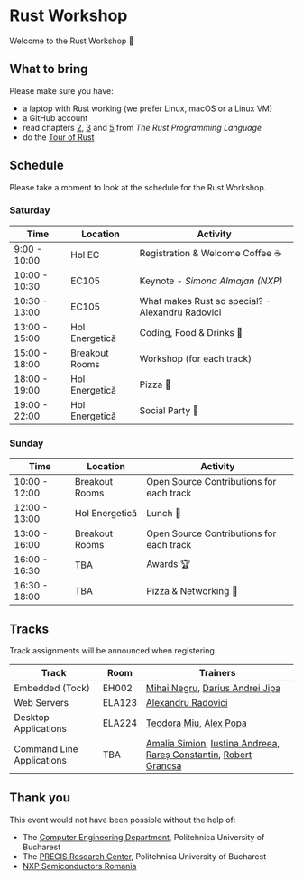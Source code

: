 # Rust Workshop

Welcome to the Rust Workshop :crab:

## What to bring

Please make sure you have:
- a laptop with Rust working (we prefer Linux, macOS or a Linux VM)
- a GitHub account
- read chapters [2](https://doc.rust-lang.org/book/ch02-00-guessing-game-tutorial.html), [3](https://doc.rust-lang.org/book/ch03-00-common-programming-concepts.html) and [5](https://doc.rust-lang.org/book/ch05-00-structs.html) from *The Rust Programming Language*
- do the [Tour of Rust](https://tourofrust.com)

## Schedule

Please take a moment to look at the schedule for the Rust Workshop.

### Saturday

| Time | Location | Activity |
|------|----------|----------|
|9:00 - 10:00 | Hol EC | Registration & Welcome Coffee :coffee: |
|10:00 - 10:30 | EC105 | Keynote - *Simona Almajan (NXP)* |
|10:30 - 13:00 | EC105 | What makes Rust so special? - Alexandru Radovici |
|13:00 - 15:00 | Hol Energetică | Coding, Food & Drinks :tropical_drink: |
|15:00 - 18:00 | Breakout Rooms | Workshop (for each track) |
|18:00 - 19:00 | Hol Energetică | Pizza :pizza: |
|19:00 - 22:00 | Hol Energetică | Social Party :partying_face: |

### Sunday

| Time | Location | Activity |
|------|----------|----------|
|10:00 - 12:00 | Breakout Rooms | Open Source Contributions for each track  |
|12:00 - 13:00 | Hol Energetică | Lunch :sandwich: |
|13:00 - 16:00 | Breakout Rooms | Open Source Contributions for each track |
|16:00 - 16:30 | TBA | Awards :trophy: |
|16:30 - 18:00 | TBA | Pizza & Networking :pizza: |

## Tracks

Track assignments will be announced when registering.

| Track | Room | Trainers |
|-------|------|----------|
| Embedded (Tock) | EH002 | [Mihai Negru](https://github.com/Matrix22), [Darius Andrei Jipa](https://github.com/JADarius) |
| Web Servers | ELA123 | [Alexandru Radovici](https://github.com/orgs/UPB-RustWorkshop/people/alexandruradovici) |
| Desktop Applications | ELA224 | [Teodora Miu](https://github.com/teodoramiu), [Alex Popa](https://github.com/) |
| Command Line Applications | TBA | [Amalia Simion](https://github.com/CAmi307), [Iustina Andreea](https://github.com/iuniod), [Rareș Constantin](https://github.com/RaresCon), [Robert Grancsa](https://github.com/RobertGrancsa) |

## Thank you

This event would not have been possible without the help of:
- The [Computer Engineering Department](https://cs.pub.ro/), Politehnica University of Bucharest
- The [PRECIS Research Center](http://precis.acs.pub.ro/), Politehnica University of Bucharest
- [NXP Semiconductors Romania](https://www.nxp.com/company/about-nxp/worldwide-locations/romania:ROMANIA_HOME_ROMANIAN)
